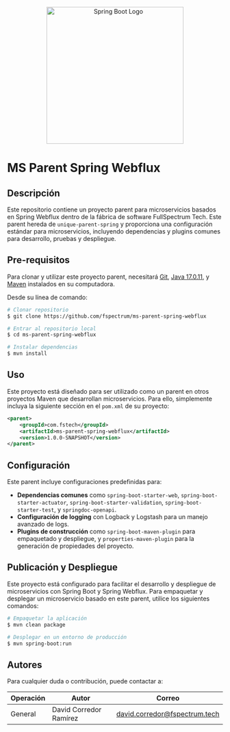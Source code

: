 <p align="center">
  <a href="https://spring.io/projects/spring-boot" target="blank"><img src="https://upload.wikimedia.org/wikipedia/commons/thumb/4/44/Spring_Framework_Logo_2018.svg/2560px-Spring_Framework_Logo_2018.svg.png" width="320" alt="Spring Boot Logo" /></a>
</p>

# **MS Parent Spring Webflux**

## **Descripción**
Este repositorio contiene un proyecto parent para microservicios basados en Spring Webflux dentro de la fábrica de software FullSpectrum Tech. Este parent hereda de `unique-parent-spring` y proporciona una configuración estándar para microservicios, incluyendo dependencias y plugins comunes para desarrollo, pruebas y despliegue.

## **Pre-requisitos**
Para clonar y utilizar este proyecto parent, necesitará [Git](https://git-scm.com), [Java 17.0.11](https://www.oracle.com/java/technologies/javase/jdk17-archive-downloads.html), y [Maven](https://maven.apache.org/download.cgi) instalados en su computadora.

Desde su línea de comando:

```bash
# Clonar repositorio
$ git clone https://github.com/fspectrum/ms-parent-spring-webflux

# Entrar al repositorio local
$ cd ms-parent-spring-webflux

# Instalar dependencias
$ mvn install
```

## **Uso**
Este proyecto está diseñado para ser utilizado como un parent en otros proyectos Maven que desarrollan microservicios. Para ello, simplemente incluya la siguiente sección en el `pom.xml` de su proyecto:

```xml
<parent>
    <groupId>com.fstech</groupId>
    <artifactId>ms-parent-spring-webflux</artifactId>
    <version>1.0.0-SNAPSHOT</version>
</parent>
```

## **Configuración**
Este parent incluye configuraciones predefinidas para:

- **Dependencias comunes** como `spring-boot-starter-web`, `spring-boot-starter-actuator`, `spring-boot-starter-validation`, `spring-boot-starter-test`, y `springdoc-openapi`.
- **Configuración de logging** con Logback y Logstash para un manejo avanzado de logs.
- **Plugins de construcción** como `spring-boot-maven-plugin` para empaquetado y despliegue, y `properties-maven-plugin` para la generación de propiedades del proyecto.

## **Publicación y Despliegue**
Este proyecto está configurado para facilitar el desarrollo y despliegue de microservicios con Spring Boot y Spring Webflux. Para empaquetar y desplegar un microservicio basado en este parent, utilice los siguientes comandos:

```bash
# Empaquetar la aplicación
$ mvn clean package

# Desplegar en un entorno de producción
$ mvn spring-boot:run
```

## **Autores**
Para cualquier duda o contribución, puede contactar a:

| Operación             | Autor                  | Correo                    |
| --------------------- |------------------------|---------------------------|
| General               | David Corredor Ramírez | david.corredor@fspectrum.tech |